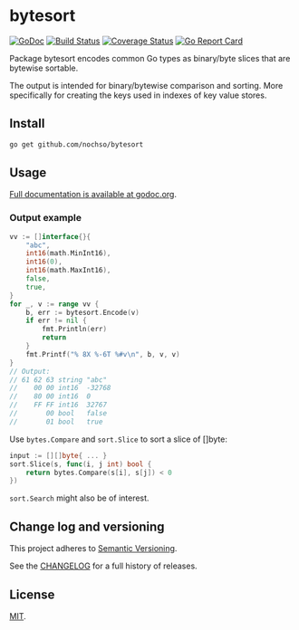 # bytesort

[![GoDoc](https://godoc.org/github.com/nochso/bytesort?status.svg)](https://godoc.org/github.com/nochso/bytesort)
[![Build Status](https://travis-ci.org/nochso/bytesort.svg?branch=master)](https://travis-ci.org/nochso/bytesort)
[![Coverage Status](https://coveralls.io/repos/github/nochso/bytesort/badge.svg?branch=master)](https://coveralls.io/github/nochso/bytesort?branch=master)
[![Go Report Card](https://goreportcard.com/badge/github.com/nochso/bytesort)](https://goreportcard.com/report/github.com/nochso/bytesort)

Package bytesort encodes common Go types as binary/byte slices that are bytewise
sortable.

The output is intended for binary/bytewise comparison and sorting.
More specifically for creating the keys used in indexes of key value stores.

## Install

```sh
go get github.com/nochso/bytesort
```

## Usage

[Full documentation is available at godoc.org](https://godoc.org/github.com/nochso/bytesort).

### Output example

```go
vv := []interface{}{
	"abc",
	int16(math.MinInt16),
	int16(0),
	int16(math.MaxInt16),
	false,
	true,
}
for _, v := range vv {
	b, err := bytesort.Encode(v)
	if err != nil {
		fmt.Println(err)
		return
	}
	fmt.Printf("% 8X %-6T %#v\n", b, v, v)
}
// Output:
// 61 62 63 string "abc"
//    00 00 int16  -32768
//    80 00 int16  0
//    FF FF int16  32767
//       00 bool   false
//       01 bool   true
```

Use `bytes.Compare` and `sort.Slice` to sort a slice of []byte:

```go
input := [][]byte{ ... }
sort.Slice(s, func(i, j int) bool {
	return bytes.Compare(s[i], s[j]) < 0
})
```

`sort.Search` might also be of interest.

## Change log and versioning

This project adheres to [Semantic Versioning](http://semver.org/).

See the [CHANGELOG](CHANGELOG.md) for a full history of releases.

## License

[MIT](LICENSE).
